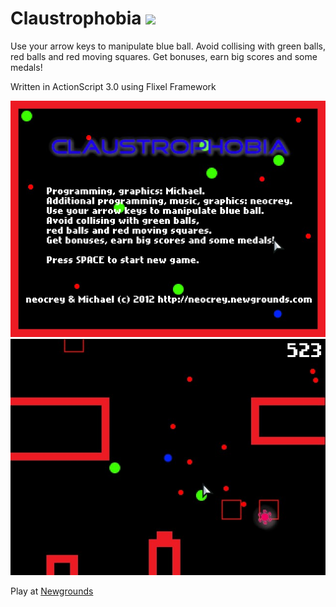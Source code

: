 # Claustrophobia ![](https://img.shields.io/badge/ActionScript-3.0-red.svg)
Use your arrow keys to manipulate blue ball. 
Avoid collising with green balls, red balls and red moving squares.
Get bonuses, earn big scores and some medals!

Written in ActionScript 3.0 using Flixel Framework

![](https://github.com/RocketStormNet/Claustrophobia/blob/master/screenshot1.jpg)
![](https://github.com/RocketStormNet/Claustrophobia/blob/master/screenshot2.jpg)

Play at [Newgrounds](https://www.newgrounds.com/portal/view/591734)
